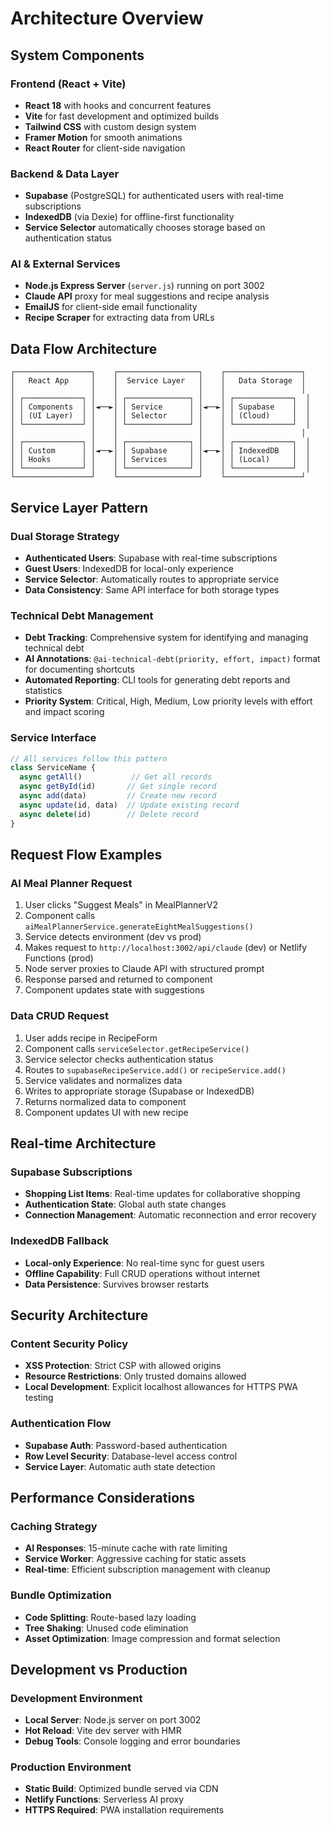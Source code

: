 # Architecture Overview

## System Components

### Frontend (React + Vite)
- **React 18** with hooks and concurrent features
- **Vite** for fast development and optimized builds
- **Tailwind CSS** with custom design system
- **Framer Motion** for smooth animations
- **React Router** for client-side navigation

### Backend & Data Layer
- **Supabase** (PostgreSQL) for authenticated users with real-time subscriptions
- **IndexedDB** (via Dexie) for offline-first functionality
- **Service Selector** automatically chooses storage based on authentication status

### AI & External Services
- **Node.js Express Server** (`server.js`) running on port 3002
- **Claude API** proxy for meal suggestions and recipe analysis
- **EmailJS** for client-side email functionality
- **Recipe Scraper** for extracting data from URLs

## Data Flow Architecture

```
┌─────────────────┐    ┌──────────────────┐    ┌─────────────────┐
│   React App     │    │  Service Layer   │    │   Data Storage  │
│                 │    │                  │    │                 │
│ ┌─────────────┐ │    │ ┌──────────────┐ │    │ ┌─────────────┐  │
│ │ Components  │ │◄──►│ │ Service      │ │◄──►│ │ Supabase    │  │
│ │ (UI Layer)  │ │    │ │ Selector     │ │    │ │ (Cloud)     │  │
│ └─────────────┘ │    │ └──────────────┘ │    │ └─────────────┘  │
│                 │    │                  │    │                 │
│ ┌─────────────┐ │    │ ┌──────────────┐ │    │ ┌─────────────┐  │
│ │ Custom      │ │◄──►│ │ Supabase     │ │◄──►│ │ IndexedDB   │  │
│ │ Hooks       │ │    │ │ Services     │ │    │ │ (Local)     │  │
│ └─────────────┘ │    │ └──────────────┘ │    │ └─────────────┘  │
└─────────────────┘    └──────────────────┘    └─────────────────┘
```

## Service Layer Pattern

### Dual Storage Strategy
- **Authenticated Users**: Supabase with real-time subscriptions
- **Guest Users**: IndexedDB for local-only experience
- **Service Selector**: Automatically routes to appropriate service
- **Data Consistency**: Same API interface for both storage types

### Technical Debt Management
- **Debt Tracking**: Comprehensive system for identifying and managing technical debt
- **AI Annotations**: `@ai-technical-debt(priority, effort, impact)` format for documenting shortcuts
- **Automated Reporting**: CLI tools for generating debt reports and statistics
- **Priority System**: Critical, High, Medium, Low priority levels with effort and impact scoring

### Service Interface
```javascript
// All services follow this pattern
class ServiceName {
  async getAll()           // Get all records
  async getById(id)       // Get single record
  async add(data)         // Create new record
  async update(id, data)  // Update existing record
  async delete(id)        // Delete record
}
```

## Request Flow Examples

### AI Meal Planner Request
1. User clicks "Suggest Meals" in MealPlannerV2
2. Component calls `aiMealPlannerService.generateEightMealSuggestions()`
3. Service detects environment (dev vs prod)
4. Makes request to `http://localhost:3002/api/claude` (dev) or Netlify Functions (prod)
5. Node server proxies to Claude API with structured prompt
6. Response parsed and returned to component
7. Component updates state with suggestions

### Data CRUD Request
1. User adds recipe in RecipeForm
2. Component calls `serviceSelector.getRecipeService()`
3. Service selector checks authentication status
4. Routes to `supabaseRecipeService.add()` or `recipeService.add()`
5. Service validates and normalizes data
6. Writes to appropriate storage (Supabase or IndexedDB)
7. Returns normalized data to component
8. Component updates UI with new recipe

## Real-time Architecture

### Supabase Subscriptions
- **Shopping List Items**: Real-time updates for collaborative shopping
- **Authentication State**: Global auth state changes
- **Connection Management**: Automatic reconnection and error recovery

### IndexedDB Fallback
- **Local-only Experience**: No real-time sync for guest users
- **Offline Capability**: Full CRUD operations without internet
- **Data Persistence**: Survives browser restarts

## Security Architecture

### Content Security Policy
- **XSS Protection**: Strict CSP with allowed origins
- **Resource Restrictions**: Only trusted domains allowed
- **Local Development**: Explicit localhost allowances for HTTPS PWA testing

### Authentication Flow
- **Supabase Auth**: Password-based authentication
- **Row Level Security**: Database-level access control
- **Service Layer**: Automatic auth state detection

## Performance Considerations

### Caching Strategy
- **AI Responses**: 15-minute cache with rate limiting
- **Service Worker**: Aggressive caching for static assets
- **Real-time**: Efficient subscription management with cleanup

### Bundle Optimization
- **Code Splitting**: Route-based lazy loading
- **Tree Shaking**: Unused code elimination
- **Asset Optimization**: Image compression and format selection

## Development vs Production

### Development Environment
- **Local Server**: Node.js server on port 3002
- **Hot Reload**: Vite dev server with HMR
- **Debug Tools**: Console logging and error boundaries

### Production Environment
- **Static Build**: Optimized bundle served via CDN
- **Netlify Functions**: Serverless AI proxy
- **HTTPS Required**: PWA installation requirements